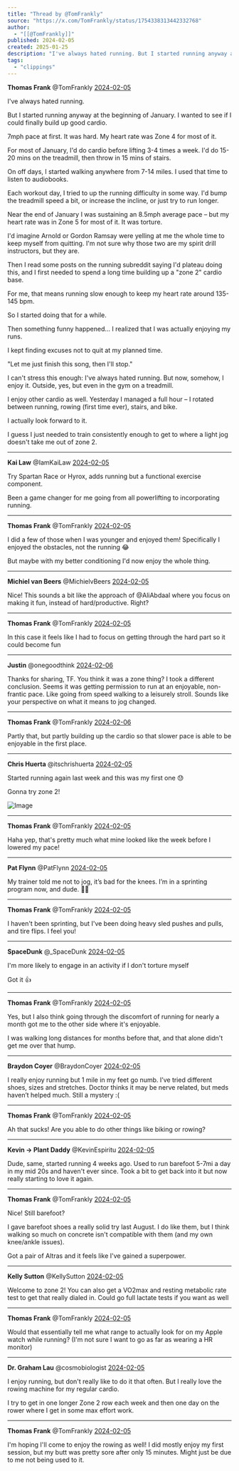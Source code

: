 ```yaml
---
title: "Thread by @TomFrankly"
source: "https://x.com/TomFrankly/status/1754338313442332768"
author:
  - "[[@TomFrankly]]"
published: 2024-02-05
created: 2025-01-25
description: "I've always hated running. But I started running anyway at the beginning of January. I wanted to see if I could finally build up good cardi"
tags:
  - "clippings"
---
```

**Thomas Frank** @TomFrankly [2024-02-05](https://x.com/TomFrankly/status/1754338313442332768)

I've always hated running.

But I started running anyway at the beginning of January. I wanted to see if I could finally build up good cardio.

7mph pace at first. It was hard. My heart rate was Zone 4 for most of it.

For most of January, I'd do cardio before lifting 3-4 times a week. I'd do 15-20 mins on the treadmill, then throw in 15 mins of stairs.

On off days, I started walking anywhere from 7-14 miles. I used that time to listen to audiobooks.

Each workout day, I tried to up the running difficulty in some way. I'd bump the treadmill speed a bit, or increase the incline, or just try to run longer.

Near the end of January I was sustaining an 8.5mph average pace – but my heart rate was in Zone 5 for most of it. It was torture.

I'd imagine Arnold or Gordon Ramsay were yelling at me the whole time to keep myself from quitting. I'm not sure why those two are my spirit drill instructors, but they are.

Then I read some posts on the running subreddit saying I'd plateau doing this, and I first needed to spend a long time building up a "zone 2" cardio base.

For me, that means running slow enough to keep my heart rate around 135-145 bpm.

So I started doing that for a while.

Then something funny happened... I realized that I was actually enjoying my runs.

I kept finding excuses not to quit at my planned time.

"Let me just finish this song, then I'll stop."

I can't stress this enough: I've always hated running. But now, somehow, I enjoy it. Outside, yes, but even in the gym on a treadmill.

I enjoy other cardio as well. Yesterday I managed a full hour – I rotated between running, rowing (first time ever), stairs, and bike.

I actually look forward to it.

I guess I just needed to train consistently enough to get to where a light jog doesn't take me out of zone 2.

---

**Kai Law** @IamKaiLaw [2024-02-05](https://x.com/IamKaiLaw/status/1754339043293413378)

Try Spartan Race or Hyrox, adds running but a functional exercise component.

Been a game changer for me going from all powerlifting to incorporating running.

---

**Thomas Frank** @TomFrankly [2024-02-05](https://x.com/TomFrankly/status/1754340789407166582)

I did a few of those when I was younger and enjoyed them! Specifically I enjoyed the obstacles, not the running 😂

But maybe with my better conditioning I'd now enjoy the whole thing.

---

**Michiel van Beers** @MichielvBeers [2024-02-05](https://x.com/MichielvBeers/status/1754450159944036422)

Nice! This sounds a bit like the approach of @AliAbdaal where you focus on making it fun, instead of hard/productive. Right?

---

**Thomas Frank** @TomFrankly [2024-02-05](https://x.com/TomFrankly/status/1754513101167178162)

In this case it feels like I had to focus on getting through the hard part so it could become fun

---

**Justin** @onegoodthink [2024-02-06](https://x.com/onegoodthink/status/1754866322327122238)

Thanks for sharing, TF. You think it was a zone thing? I took a different conclusion. Seems it was getting permission to run at an enjoyable, non-frantic pace. Like going from speed walking to a leisurely stroll. Sounds like your perspective on what it means to jog changed.

---

**Thomas Frank** @TomFrankly [2024-02-06](https://x.com/TomFrankly/status/1754896522515226966)

Partly that, but partly building up the cardio so that slower pace is able to be enjoyable in the first place.

---

**Chris Huerta** @itschrishuerta [2024-02-05](https://x.com/itschrishuerta/status/1754488357789319222)

Started running again last week and this was my first one 😓

Gonna try zone 2!

![Image](https://pbs.twimg.com/media/GFkx3L9XIAAQnWp?format=jpg&name=large)

---

**Thomas Frank** @TomFrankly [2024-02-05](https://x.com/TomFrankly/status/1754512571456016819)

Haha yep, that's pretty much what mine looked like the week before I lowered my pace!

---

**Pat Flynn** @PatFlynn [2024-02-05](https://x.com/PatFlynn/status/1754355014766936432)

My trainer told me not to jog, it’s bad for the knees. I’m in a sprinting program now, and dude. 😮‍💨

---

**Thomas Frank** @TomFrankly [2024-02-05](https://x.com/TomFrankly/status/1754359858306941118)

I haven't been sprinting, but I've been doing heavy sled pushes and pulls, and tire flips. I feel you!

---

**SpaceDunk** @\_SpaceDunk [2024-02-05](https://x.com/_SpaceDunk/status/1754605902894616642)

I'm more likely to engage in an activity if I don't torture myself

Got it 👍

---

**Thomas Frank** @TomFrankly [2024-02-05](https://x.com/TomFrankly/status/1754619073193754882)

Yes, but I also think going through the discomfort of running for nearly a month got me to the other side where it's enjoyable.

I was walking long distances for months before that, and that alone didn't get me over that hump.

---

**Braydon Coyer** @BraydonCoyer [2024-02-05](https://x.com/BraydonCoyer/status/1754350966302814408)

I really enjoy running but 1 mile in my feet go numb. I’ve tried different shoes, sizes and stretches. Doctor thinks it may be nerve related, but meds haven’t helped much. Still a mystery :(

---

**Thomas Frank** @TomFrankly [2024-02-05](https://x.com/TomFrankly/status/1754352233481719970)

Ah that sucks! Are you able to do other things like biking or rowing?

---

**Kevin → Plant Daddy** @KevinEspiritu [2024-02-05](https://x.com/KevinEspiritu/status/1754340494002569689)

Dude, same, started running 4 weeks ago. Used to run barefoot 5-7mi a day in my mid 20s and haven't ever since. Took a bit to get back into it but now really starting to love it again.

---

**Thomas Frank** @TomFrankly [2024-02-05](https://x.com/TomFrankly/status/1754341230538789066)

Nice! Still barefoot?

I gave barefoot shoes a really solid try last August. I do like them, but I think walking so much on concrete isn't compatible with them (and my own knee/ankle issues).

Got a pair of Altras and it feels like I've gained a superpower.

---

**Kelly Sutton** @KellySutton [2024-02-05](https://x.com/KellySutton/status/1754345893346816262)

Welcome to zone 2! You can also get a VO2max and resting metabolic rate test to get that really dialed in. Could go full lactate tests if you want as well

---

**Thomas Frank** @TomFrankly [2024-02-05](https://x.com/TomFrankly/status/1754349812852338991)

Would that essentially tell me what range to actually look for on my Apple watch while running? (I'm not sure I want to go as far as wearing a HR monitor)

---

**Dr. Graham Lau** @cosmobiologist [2024-02-05](https://x.com/cosmobiologist/status/1754338848560292311)

I enjoy running, but don't really like to do it that often. But I really love the rowing machine for my regular cardio.

I try to get in one longer Zone 2 row each week and then one day on the rower where I get in some max effort work.

---

**Thomas Frank** @TomFrankly [2024-02-05](https://x.com/TomFrankly/status/1754340566895059217)

I'm hoping I'll come to enjoy the rowing as well! I did mostly enjoy my first session, but my butt was pretty sore after only 15 minutes. Might just be due to me not being used to it.